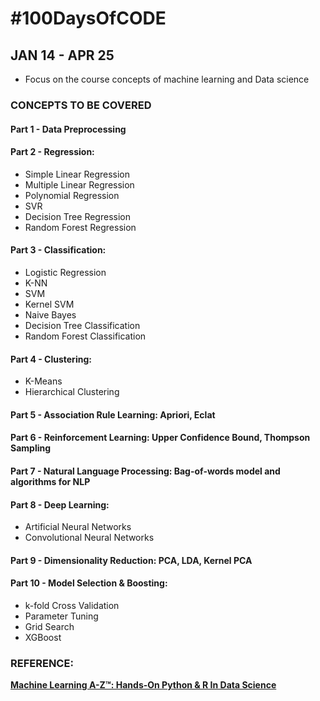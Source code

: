 # #100DaysOfCODE

## JAN 14 - APR 25
- Focus on the course concepts of machine learning and Data science


### CONCEPTS TO BE COVERED

#### Part 1 - Data Preprocessing

#### Part 2 - Regression: 
- Simple Linear Regression
- Multiple Linear Regression
- Polynomial Regression
- SVR
- Decision Tree Regression
- Random Forest Regression

#### Part 3 - Classification: 
- Logistic Regression
- K-NN
- SVM
- Kernel SVM
- Naive Bayes
- Decision Tree Classification
- Random Forest Classification

#### Part 4 - Clustering: 
- K-Means
- Hierarchical Clustering

#### Part 5 - Association Rule Learning: Apriori, Eclat

#### Part 6 - Reinforcement Learning: Upper Confidence Bound, Thompson Sampling

#### Part 7 - Natural Language Processing: Bag-of-words model and algorithms for NLP

#### Part 8 - Deep Learning: 
- Artificial Neural Networks
- Convolutional Neural Networks

#### Part 9 - Dimensionality Reduction: PCA, LDA, Kernel PCA

#### Part 10 - Model Selection & Boosting: 
- k-fold Cross Validation
- Parameter Tuning
- Grid Search
- XGBoost


### REFERENCE:
 [**Machine Learning A-Z™: Hands-On Python & R In Data Science**](https://www.udemy.com/course/machinelearning/)
